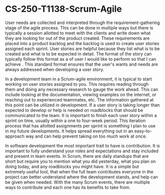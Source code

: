 # CS-250-T1138-Scrum-Agile

User needs are collected and interpreted through the requirement-gathering stage of the agile process. This can be done in multiple ways but there is typically a session allotted to meet with the clients and write down what they are looking for out of the product created. These requirements are placed into a product backlog and the backlog is used to create user stories assigned each sprint. User stories are helpful because they list what is to be created and what is to be expected in detail. The format of the story can typically follow this format as a <type> of user I would like to perform <some task> so that I can achieve <something>. This standard format ensures that the user's wants and needs are always addressed when developing a user story.
  
In a development team in a Scrum-agile environment, it is typical to start working on user stories assigned to you. This requires reading through them and doing any necessary research to gauge the work ahead. This can include looking at the documentation, viewing examples on the internet, or reaching out to experienced teammates, etc. The information gathered at this point can be utilized in development. If a user story is taking longer than expected to develop or help is needed on roadblocks that should be communicated to the team. It is important to finish each user story within a sprint on time, usually within a one to four-week period. This iteration process that has allotted assignments per sprint is something I plan to use in my future developments. It helps spread everything out in an easy-to-approach way and can help prevent taking on too much work at once.
  
In software development the most important trait to have is contribution. It is important to fully understand your roles and expectations and stay included and present in team events. In Scrum, there are daily standups that are short but require you to mention what you did yesterday, what you plan on doing today, and any roadblocks you might have. It is a simple but extremely useful tool, that when the full team contributes everyone in the project can better understand where the development stands, and help can be given when needed. With the many Scrum events, there are multiple ways to contribute and each one has its benefits to take from. 

  
